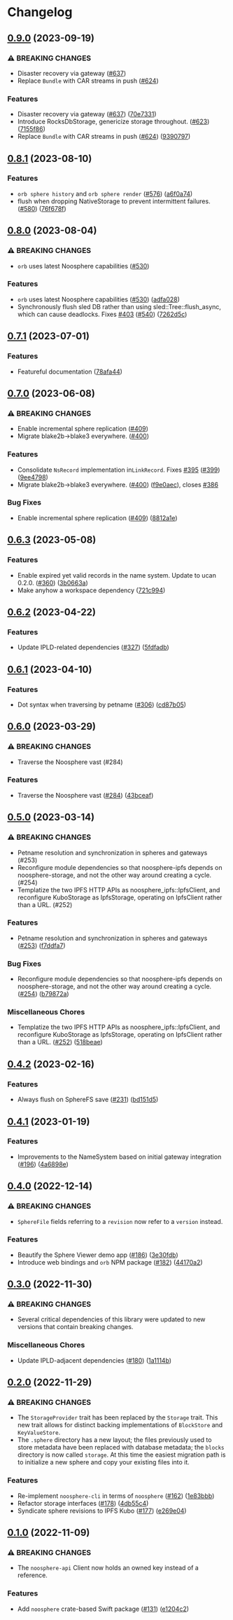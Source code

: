 # Changelog

## [0.9.0](https://github.com/subconsciousnetwork/noosphere/compare/noosphere-storage-v0.8.1...noosphere-storage-v0.9.0) (2023-09-19)


### ⚠ BREAKING CHANGES

* Disaster recovery via gateway ([#637](https://github.com/subconsciousnetwork/noosphere/issues/637))
* Replace `Bundle` with CAR streams in push ([#624](https://github.com/subconsciousnetwork/noosphere/issues/624))

### Features

* Disaster recovery via gateway ([#637](https://github.com/subconsciousnetwork/noosphere/issues/637)) ([70e7331](https://github.com/subconsciousnetwork/noosphere/commit/70e7331767f65e0976ee5843229f765dc6ace7fb))
* Introduce RocksDbStorage, genericize storage throughout. ([#623](https://github.com/subconsciousnetwork/noosphere/issues/623)) ([7155f86](https://github.com/subconsciousnetwork/noosphere/commit/7155f860c2f5ee481d923941dca95981cd7f4b38))
* Replace `Bundle` with CAR streams in push ([#624](https://github.com/subconsciousnetwork/noosphere/issues/624)) ([9390797](https://github.com/subconsciousnetwork/noosphere/commit/9390797eb6653fdecd41c3a54225ffd55945bb89))

## [0.8.1](https://github.com/subconsciousnetwork/noosphere/compare/noosphere-storage-v0.8.0...noosphere-storage-v0.8.1) (2023-08-10)


### Features

* `orb sphere history` and `orb sphere render` ([#576](https://github.com/subconsciousnetwork/noosphere/issues/576)) ([a6f0a74](https://github.com/subconsciousnetwork/noosphere/commit/a6f0a74cde2fc001bfff5c1bed0844ac19fc8258))
* flush when dropping NativeStorage to prevent intermittent failures. ([#580](https://github.com/subconsciousnetwork/noosphere/issues/580)) ([76f678f](https://github.com/subconsciousnetwork/noosphere/commit/76f678fed59dcfb56360927d3a6a352f90c020ee))

## [0.8.0](https://github.com/subconsciousnetwork/noosphere/compare/noosphere-storage-v0.7.1...noosphere-storage-v0.8.0) (2023-08-04)


### ⚠ BREAKING CHANGES

* `orb` uses latest Noosphere capabilities ([#530](https://github.com/subconsciousnetwork/noosphere/issues/530))

### Features

* `orb` uses latest Noosphere capabilities ([#530](https://github.com/subconsciousnetwork/noosphere/issues/530)) ([adfa028](https://github.com/subconsciousnetwork/noosphere/commit/adfa028ebcb2de7ea7492af57239fcc9bfc27955))
* Synchronously flush sled DB rather than using sled::Tree::flush_async, which can cause deadlocks. Fixes [#403](https://github.com/subconsciousnetwork/noosphere/issues/403) ([#540](https://github.com/subconsciousnetwork/noosphere/issues/540)) ([7262d5c](https://github.com/subconsciousnetwork/noosphere/commit/7262d5c884bf756b70a8d115d75a5e11e98c9a54))

## [0.7.1](https://github.com/subconsciousnetwork/noosphere/compare/noosphere-storage-v0.7.0...noosphere-storage-v0.7.1) (2023-07-01)


### Features

* Featureful documentation ([78afa44](https://github.com/subconsciousnetwork/noosphere/commit/78afa4423ac797cc7eb6a0544d972049480fe153))

## [0.7.0](https://github.com/subconsciousnetwork/noosphere/compare/noosphere-storage-v0.6.3...noosphere-storage-v0.7.0) (2023-06-08)


### ⚠ BREAKING CHANGES

* Enable incremental sphere replication ([#409](https://github.com/subconsciousnetwork/noosphere/issues/409))
* Migrate blake2b->blake3 everywhere. ([#400](https://github.com/subconsciousnetwork/noosphere/issues/400))

### Features

* Consolidate `NsRecord` implementation in`LinkRecord`. Fixes [#395](https://github.com/subconsciousnetwork/noosphere/issues/395) ([#399](https://github.com/subconsciousnetwork/noosphere/issues/399)) ([9ee4798](https://github.com/subconsciousnetwork/noosphere/commit/9ee47981232fde00b34bb9458c5b0b2799a610ca))
* Migrate blake2b-&gt;blake3 everywhere. ([#400](https://github.com/subconsciousnetwork/noosphere/issues/400)) ([f9e0aec](https://github.com/subconsciousnetwork/noosphere/commit/f9e0aecd76a7253aba13b1881af32a2e543fb6de)), closes [#386](https://github.com/subconsciousnetwork/noosphere/issues/386)


### Bug Fixes

* Enable incremental sphere replication ([#409](https://github.com/subconsciousnetwork/noosphere/issues/409)) ([8812a1e](https://github.com/subconsciousnetwork/noosphere/commit/8812a1e8c9348301b36b77d6c1a2024432806358))

## [0.6.3](https://github.com/subconsciousnetwork/noosphere/compare/noosphere-storage-v0.6.2...noosphere-storage-v0.6.3) (2023-05-08)


### Features

* Enable expired yet valid records in the name system. Update to ucan 0.2.0. ([#360](https://github.com/subconsciousnetwork/noosphere/issues/360)) ([3b0663a](https://github.com/subconsciousnetwork/noosphere/commit/3b0663abc7783a6d33dd47d20caae7597ab93ed0))
* Make anyhow a workspace dependency ([721c994](https://github.com/subconsciousnetwork/noosphere/commit/721c994886228dc61941328e49f7c8928269cdb8))

## [0.6.2](https://github.com/subconsciousnetwork/noosphere/compare/noosphere-storage-v0.6.1...noosphere-storage-v0.6.2) (2023-04-22)


### Features

* Update IPLD-related dependencies ([#327](https://github.com/subconsciousnetwork/noosphere/issues/327)) ([5fdfadb](https://github.com/subconsciousnetwork/noosphere/commit/5fdfadb1656f9d6eef2dbbb8b00a598106bccf00))

## [0.6.1](https://github.com/subconsciousnetwork/noosphere/compare/noosphere-storage-v0.6.0...noosphere-storage-v0.6.1) (2023-04-10)


### Features

* Dot syntax when traversing by petname ([#306](https://github.com/subconsciousnetwork/noosphere/issues/306)) ([cd87b05](https://github.com/subconsciousnetwork/noosphere/commit/cd87b0533c21bbbd4d82332556e70ecc706a5531))

## [0.6.0](https://github.com/subconsciousnetwork/noosphere/compare/noosphere-storage-v0.5.0...noosphere-storage-v0.6.0) (2023-03-29)


### ⚠ BREAKING CHANGES

* Traverse the Noosphere vast (#284)

### Features

* Traverse the Noosphere vast ([#284](https://github.com/subconsciousnetwork/noosphere/issues/284)) ([43bceaf](https://github.com/subconsciousnetwork/noosphere/commit/43bceafcc838c5b06565780f372bf7b401de288e))

## [0.5.0](https://github.com/subconsciousnetwork/noosphere/compare/noosphere-storage-v0.4.2...noosphere-storage-v0.5.0) (2023-03-14)


### ⚠ BREAKING CHANGES

* Petname resolution and synchronization in spheres and gateways (#253)
* Reconfigure module dependencies so that noosphere-ipfs depends on noosphere-storage, and not the other way around creating a cycle. (#254)
* Templatize the two IPFS HTTP APIs as noosphere_ipfs::IpfsClient, and reconfigure KuboStorage as IpfsStorage, operating on IpfsClient rather than a URL. (#252)

### Features

* Petname resolution and synchronization in spheres and gateways ([#253](https://github.com/subconsciousnetwork/noosphere/issues/253)) ([f7ddfa7](https://github.com/subconsciousnetwork/noosphere/commit/f7ddfa7b65129efe795c6e3fca58cdc22799127a))


### Bug Fixes

* Reconfigure module dependencies so that noosphere-ipfs depends on noosphere-storage, and not the other way around creating a cycle. ([#254](https://github.com/subconsciousnetwork/noosphere/issues/254)) ([b79872a](https://github.com/subconsciousnetwork/noosphere/commit/b79872afd54c7b69d447dfe99e750bb6a813645c))


### Miscellaneous Chores

* Templatize the two IPFS HTTP APIs as noosphere_ipfs::IpfsClient, and reconfigure KuboStorage as IpfsStorage, operating on IpfsClient rather than a URL. ([#252](https://github.com/subconsciousnetwork/noosphere/issues/252)) ([518beae](https://github.com/subconsciousnetwork/noosphere/commit/518beae563bd04c921ee3c6641a7249f14c611e4))

## [0.4.2](https://github.com/subconsciousnetwork/noosphere/compare/noosphere-storage-v0.4.1...noosphere-storage-v0.4.2) (2023-02-16)


### Features

* Always flush on SphereFS save ([#231](https://github.com/subconsciousnetwork/noosphere/issues/231)) ([bd151d5](https://github.com/subconsciousnetwork/noosphere/commit/bd151d5aca75b78b786d008177ab7d4e53e843bc))

## [0.4.1](https://github.com/subconsciousnetwork/noosphere/compare/noosphere-storage-v0.4.0...noosphere-storage-v0.4.1) (2023-01-19)


### Features

* Improvements to the NameSystem based on initial gateway integration ([#196](https://github.com/subconsciousnetwork/noosphere/issues/196)) ([4a6898e](https://github.com/subconsciousnetwork/noosphere/commit/4a6898e0aa8e1d96780226d384a6876eac122658))

## [0.4.0](https://github.com/subconsciousnetwork/noosphere/compare/noosphere-storage-v0.3.0...noosphere-storage-v0.4.0) (2022-12-14)


### ⚠ BREAKING CHANGES

* `SphereFile` fields referring to a `revision` now refer to a `version` instead.

### Features

* Beautify the Sphere Viewer demo app ([#186](https://github.com/subconsciousnetwork/noosphere/issues/186)) ([3e30fdb](https://github.com/subconsciousnetwork/noosphere/commit/3e30fdb5e2b6758397f05343491a36512a4f4a0c))
* Introduce web bindings and `orb` NPM package ([#182](https://github.com/subconsciousnetwork/noosphere/issues/182)) ([44170a2](https://github.com/subconsciousnetwork/noosphere/commit/44170a27be2e1d180b1cee153937ab2cef16a591))

## [0.3.0](https://github.com/subconsciousnetwork/noosphere/compare/noosphere-storage-v0.2.0...noosphere-storage-v0.3.0) (2022-11-30)


### ⚠ BREAKING CHANGES

* Several critical dependencies of this library were updated to new versions that contain breaking changes.

### Miscellaneous Chores

* Update IPLD-adjacent dependencies ([#180](https://github.com/subconsciousnetwork/noosphere/issues/180)) ([1a1114b](https://github.com/subconsciousnetwork/noosphere/commit/1a1114b0c6277ea2c0d879e43191e962eb2e462b))

## [0.2.0](https://github.com/subconsciousnetwork/noosphere/compare/noosphere-storage-v0.1.0...noosphere-storage-v0.2.0) (2022-11-29)


### ⚠ BREAKING CHANGES

* The `StorageProvider` trait has been replaced by the `Storage` trait. This new trait allows for distinct backing implementations of `BlockStore` and `KeyValueStore`.
* The `.sphere` directory has a new layout; the files previously used to store metadata have been replaced with database metadata; the `blocks` directory is now called `storage`. At this time the easiest migration path is to initialize a new sphere and copy your existing files into it.

### Features

* Re-implement `noosphere-cli` in terms of `noosphere` ([#162](https://github.com/subconsciousnetwork/noosphere/issues/162)) ([1e83bbb](https://github.com/subconsciousnetwork/noosphere/commit/1e83bbb689642b878f4f6909d7dd4a6df56b29f9))
* Refactor storage interfaces ([#178](https://github.com/subconsciousnetwork/noosphere/issues/178)) ([4db55c4](https://github.com/subconsciousnetwork/noosphere/commit/4db55c4cba56b329a638a4227e7f3247ad8d319c))
* Syndicate sphere revisions to IPFS Kubo ([#177](https://github.com/subconsciousnetwork/noosphere/issues/177)) ([e269e04](https://github.com/subconsciousnetwork/noosphere/commit/e269e0484b73e0f5507406d57a2c06cf849bee3d))

## [0.1.0](https://github.com/subconsciousnetwork/noosphere/compare/noosphere-storage-v0.1.0-alpha.1...noosphere-storage-v0.1.0) (2022-11-09)


### ⚠ BREAKING CHANGES

* The `noosphere-api` Client now holds an owned key instead of a reference.

### Features

* Add `noosphere` crate-based Swift package ([#131](https://github.com/subconsciousnetwork/noosphere/issues/131)) ([e1204c2](https://github.com/subconsciousnetwork/noosphere/commit/e1204c2a5822c3c0dbb7e61bbacffb2c1f49d8d8))
